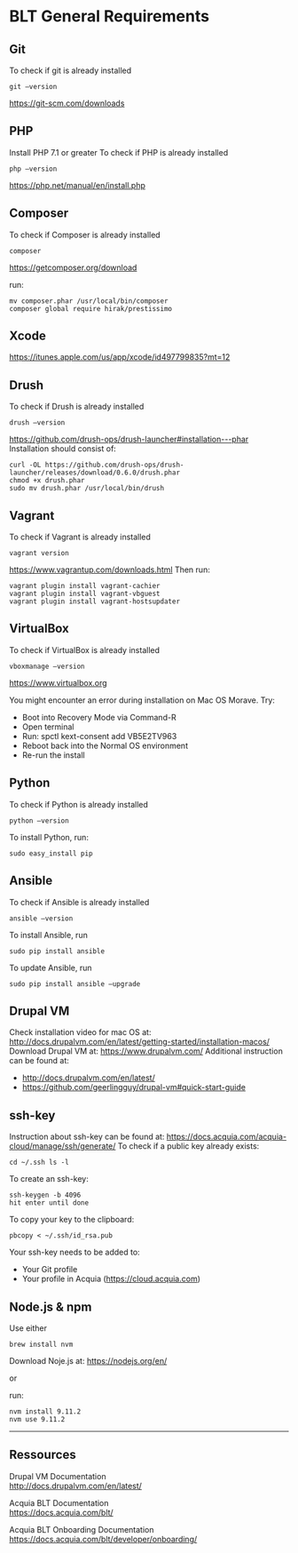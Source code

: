 # BLT General Requirements

## Git
To check if git is already installed
```
git –version 
```
https://git-scm.com/downloads

## PHP
Install PHP 7.1 or greater
To check if PHP is already installed
```
php –version 
```
https://php.net/manual/en/install.php

## Composer
To check if Composer is already installed
```
composer
```
https://getcomposer.org/download

run:
```
mv composer.phar /usr/local/bin/composer
composer global require hirak/prestissimo
```

## Xcode
https://itunes.apple.com/us/app/xcode/id497799835?mt=12 

## Drush
To check if Drush is already installed
```
drush –version 
```
https://github.com/drush-ops/drush-launcher#installation---phar
Installation should consist of:
```
curl -OL https://github.com/drush-ops/drush-launcher/releases/download/0.6.0/drush.phar
chmod +x drush.phar
sudo mv drush.phar /usr/local/bin/drush
```

## Vagrant
To check if Vagrant is already installed
```
vagrant version  
```
https://www.vagrantup.com/downloads.html
Then run:
```
vagrant plugin install vagrant-cachier
vagrant plugin install vagrant-vbguest
vagrant plugin install vagrant-hostsupdater
```

## VirtualBox
To check if VirtualBox is already installed
```
vboxmanage –version   
```
https://www.virtualbox.org

You might encounter an error during installation on Mac OS Morave. Try:
- Boot into Recovery Mode via Command-R
- Open terminal
- Run: spctl kext-consent add VB5E2TV963
- Reboot back into the Normal OS environment
- Re-run the install

## Python
To check if Python is already installed
```
python –version    
```
To install Python, run:
```
sudo easy_install pip    
```

## Ansible
To check if Ansible is already installed
```
ansible –version    
```
To install Ansible, run
```
sudo pip install ansible   
```
To update Ansible, run
```
sudo pip install ansible –upgrade   
```

## Drupal VM
Check installation video for mac OS at: http://docs.drupalvm.com/en/latest/getting-started/installation-macos/
Download Drupal VM at: https://www.drupalvm.com/
Additional instruction can be found at:
- http://docs.drupalvm.com/en/latest/
- https://github.com/geerlingguy/drupal-vm#quick-start-guide

## ssh-key
Instruction about ssh-key can be found at: https://docs.acquia.com/acquia-cloud/manage/ssh/generate/
To check if a public key already exists:
```
cd ~/.ssh ls -l 
```
To create an ssh-key: 
```
ssh-keygen -b 4096
hit enter until done
```
To copy your key to the clipboard: 
```
pbcopy < ~/.ssh/id_rsa.pub
```

Your ssh-key needs to be added to:
- Your Git profile
- Your profile in Acquia (https://cloud.acquia.com)

## Node.js & npm
Use either
```
brew install nvm
```
Download Noje.js at: https://nodejs.org/en/

or 

run:
```
nvm install 9.11.2
nvm use 9.11.2
```

---
## Ressources
Drupal VM Documentation  
http://docs.drupalvm.com/en/latest/

Acquia BLT Documentation  
https://docs.acquia.com/blt/

Acquia BLT Onboarding Documentation  
https://docs.acquia.com/blt/developer/onboarding/
